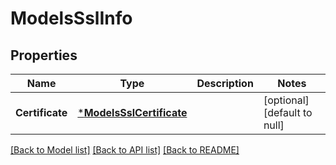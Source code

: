 # ModelsSslInfo

## Properties
Name | Type | Description | Notes
------------ | ------------- | ------------- | -------------
**Certificate** | [***ModelsSslCertificate**](models.SSLCertificate.md) |  | [optional] [default to null]

[[Back to Model list]](../README.md#documentation-for-models) [[Back to API list]](../README.md#documentation-for-api-endpoints) [[Back to README]](../README.md)


